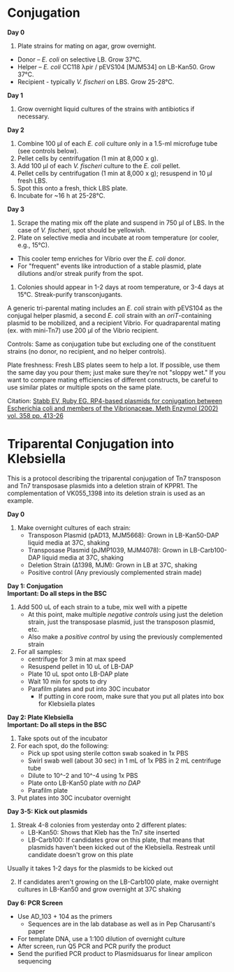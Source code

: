 # Conjugation  

**Day 0**  

1. Plate strains for mating on agar, grow overnight.
  - Donor – *E. coli* on selective LB.  Grow 37°C.
  - Helper – *E. coli* CC118 λpir / pEVS104 [MJM534] on LB-Kan50.  Grow 37°C.
  - Recipient - typically *V. fischeri* on LBS.  Grow 25-28°C.  

**Day 1**  

1. Grow overnight liquid cultures of the strains with antibiotics if necessary.

**Day 2**  

1. Combine 100 μl of each *E. coli* culture only in a 1.5-ml microfuge tube (see controls below).
1. Pellet cells by centrifugation (1 min at 8,000 x g).
1. Add 100 μl of each *V. fischeri* culture to the *E. coli* pellet.
1. Pellet cells by centrifugation (1 min at 8,000 x g); resuspend in 10 μl fresh LBS.
1. Spot this onto a fresh, thick LBS plate.
1. Incubate for ~16 h at 25-28°C.

**Day 3**  

1. Scrape the mating mix off the plate and suspend in 750 μl of LBS. In the case of *V. fischeri*, spot should be yellowish.
1. Plate on selective media and incubate at room temperature (or cooler, e.g., 15°C).
  - This cooler temp enriches for Vibrio over the *E. coli* donor.
  - For "frequent" events like introduction of a stable plasmid, plate dilutions and/or streak purify from the spot.
1. Colonies should appear in 1-2 days at room temperature, or 3-4 days at 15°C.  Streak-purify transconjugants.

A generic tri-parental mating includes an *E. coli* strain with pEVS104 as the conjugal helper plasmid, a second *E. coli* strain with an *oriT*-containing plasmid to be mobilized, and a recipient Vibrio. For quadraparental mating (ex. with mini-Tn7) use 200 µl of the Vibrio recipient.  

Controls: Same as conjugation tube but excluding one of the constituent strains (no donor, no recipient, and no helper controls).

Plate freshness: Fresh LBS plates seem to help a lot.  If possible, use them the same day you pour them; just make sure they’re not "sloppy wet." If you want to compare mating efficiencies of different constructs, be careful to use similar plates or multiple spots on the same plate.  

Citation: [Stabb EV, Ruby EG. RP4-based plasmids for conjugation between Escherichia coli and members of the Vibrionaceae. Meth Enzymol (2002) vol. 358 pp. 413-26](http://www.ncbi.nlm.nih.gov/pubmed/12474404)

# Triparental Conjugation into Klebsiella

This is a protocol describing the triparental conjugation of Tn7 transposon and Tn7 transposase plasmids into a deletion strain of KPPR1. The complementation of VK055_1398 into its deletion strain is used as an example.

**Day 0**  

1. Make overnight cultures of each strain:
   - Transposon Plasmid (pAD13, MJM5668): Grown in LB-Kan50-DAP liquid media at 37C, shaking
   - Transposase Plasmid (pJMP1039, MJM4078): Grown in LB-Carb100-DAP liquid media at 37C, shaking
   - Deletion Strain (∆1398, MJM): Grown in LB at 37C, shaking
   - Positive control (Any previously complemented strain made)


**Day 1: Conjugation**  
**Important: Do all steps in the BSC**

1. Add 500 uL of each strain to a tube, mix well with a pipette
   * At this point, make multiple *negative controls* using just the deletion strain, just the transposase plasmid, just the transposon plasmid, etc.
   * Also make a *positive control* by using the previously complemented strain
2. For all samples:
   * centrifuge for 3 min at max speed
   * Resuspend pellet in 10 uL of LB-DAP
   * Plate 10 uL spot onto LB-DAP plate
   * Wait 10 min for spots to dry
   * Parafilm plates and put into 30C incubator
     * If putting in core room, make sure that you put all plates into box for Klebsiella plates

**Day 2: Plate Klebsiella**  
**Important: Do all steps in the BSC**

1. Take spots out of the incubator
2. For each spot, do the following:
   * Pick up spot using sterile cotton swab soaked in 1x PBS
   * Swirl swab well (about 30 sec) in 1 mL of 1x PBS in 2 mL centrifuge tube
   * Dilute to 10^-2 and 10^-4 using 1x PBS
   * Plate onto LB-Kan50 plate *with no DAP*
   * Parafilm plate
3. Put plates into 30C incubator overnight

**Day 3-5: Kick out plasmids**  

1. Streak 4-8 colonies from yesterday onto 2 different plates:
   * LB-Kan50: Shows that Kleb has the Tn7 site inserted
   * LB-Carb100: If candidates grow on this plate, that means that plasmids haven't been kicked out of the Klebsiella. Restreak until candidate doesn't grow on this plate

Usually it takes 1-2 days for the plasmids to be kicked out

2. If candidates aren't growing on the LB-Carb100 plate, make overnight cultures in LB-Kan50 and grow overnight at 37C shaking

**Day 6: PCR Screen**  

* Use AD_103 + 104 as the primers
  * Sequences are in the lab database as well as in Pep Charusanti's paper
* For template DNA, use a 1:100 dilution of overnight culture
* After screen, run Q5 PCR and PCR purify the product
* Send the purified PCR product to Plasmidsuarus for linear amplicon sequencing


